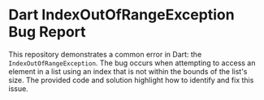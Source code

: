 # Dart IndexOutOfRangeException Bug Report

This repository demonstrates a common error in Dart: the `IndexOutOfRangeException`.  The bug occurs when attempting to access an element in a list using an index that is not within the bounds of the list's size.  The provided code and solution highlight how to identify and fix this issue.